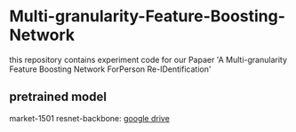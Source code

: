 # Multi-granularity-Feature-Boosting-Network
this repository contains experiment code for our Papaer 'A Multi-granularity Feature Boosting Network ForPerson Re-IDentification'

## pretrained model
market-1501 resnet-backbone: [google drive](https://drive.google.com/file/d/1yoAnhD5Mlgk7o3iIkYwp8R3H3f9cqN4K/view?usp=sharing)

